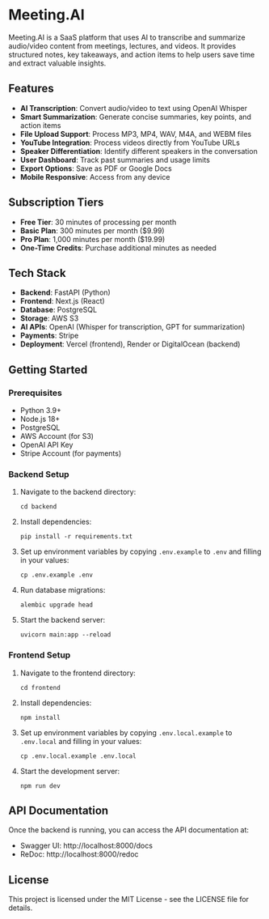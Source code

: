 # Meeting.AI

Meeting.AI is a SaaS platform that uses AI to transcribe and summarize audio/video content from meetings, lectures, and videos. It provides structured notes, key takeaways, and action items to help users save time and extract valuable insights.

## Features

- **AI Transcription**: Convert audio/video to text using OpenAI Whisper
- **Smart Summarization**: Generate concise summaries, key points, and action items
- **File Upload Support**: Process MP3, MP4, WAV, M4A, and WEBM files
- **YouTube Integration**: Process videos directly from YouTube URLs
- **Speaker Differentiation**: Identify different speakers in the conversation
- **User Dashboard**: Track past summaries and usage limits
- **Export Options**: Save as PDF or Google Docs
- **Mobile Responsive**: Access from any device

## Subscription Tiers

- **Free Tier**: 30 minutes of processing per month
- **Basic Plan**: 300 minutes per month ($9.99)
- **Pro Plan**: 1,000 minutes per month ($19.99)
- **One-Time Credits**: Purchase additional minutes as needed

## Tech Stack

- **Backend**: FastAPI (Python)
- **Frontend**: Next.js (React)
- **Database**: PostgreSQL
- **Storage**: AWS S3
- **AI APIs**: OpenAI (Whisper for transcription, GPT for summarization)
- **Payments**: Stripe
- **Deployment**: Vercel (frontend), Render or DigitalOcean (backend)

## Getting Started

### Prerequisites

- Python 3.9+
- Node.js 18+
- PostgreSQL
- AWS Account (for S3)
- OpenAI API Key
- Stripe Account (for payments)

### Backend Setup

1. Navigate to the backend directory:
   ```
   cd backend
   ```

2. Install dependencies:
   ```
   pip install -r requirements.txt
   ```

3. Set up environment variables by copying `.env.example` to `.env` and filling in your values:
   ```
   cp .env.example .env
   ```

4. Run database migrations:
   ```
   alembic upgrade head
   ```

5. Start the backend server:
   ```
   uvicorn main:app --reload
   ```

### Frontend Setup

1. Navigate to the frontend directory:
   ```
   cd frontend
   ```

2. Install dependencies:
   ```
   npm install
   ```

3. Set up environment variables by copying `.env.local.example` to `.env.local` and filling in your values:
   ```
   cp .env.local.example .env.local
   ```

4. Start the development server:
   ```
   npm run dev
   ```

## API Documentation

Once the backend is running, you can access the API documentation at:
- Swagger UI: http://localhost:8000/docs
- ReDoc: http://localhost:8000/redoc

## License

This project is licensed under the MIT License - see the LICENSE file for details. 